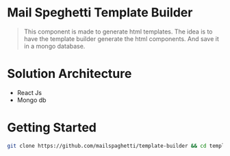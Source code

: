 # Mail Speghetti Template Builder

> This component is made to generate html templates. The idea is to have the template builder generate the html components. And save it in a mongo database.

# Solution Architecture
- React Js
- Mongo db

# Getting Started

```bash
git clone https://github.com/mailspaghetti/template-builder && cd template-builder
```